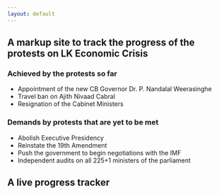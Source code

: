 ```yaml
---
layout: default
---
```

## A markup site to track the progress of the protests on LK Economic Crisis 

### Achieved by the protests so far

* Appointment of the new CB Governor Dr. P. Nandalal Weerasinghe
* Travel ban on Ajith Nivaad Cabral
* Resignation of the Cabinet Ministers

### Demands by protests that are yet to be met

* Abolish Executive Presidency
* Reinstate the 19th Amendment 
* Push the government to begin negotiations with the IMF
* Independent audits on all 225+1 ministers of the parliament

## A live progress tracker
